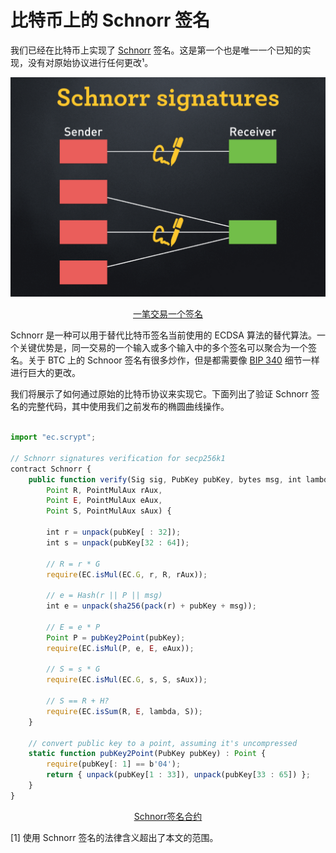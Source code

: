# 比特币上的 Schnorr 签名

我们已经在比特币上实现了 [Schnorr](https://en.wikipedia.org/wiki/Schnorr_signature) 签名。这是第一个也是唯一一个已知的实现，没有对原始协议进行任何更改¹。

![Schnorr](./schnorr.png)

<center> <a href="https://medium.com/@SDWouters/why-schnorr-signatures-will-help-solve-2-of-bitcoins-biggest-problems-today-9b7718e7861c">一笔交易一个签名</a> </center>

Schnorr 是一种可以用于替代比特币签名当前使用的 ECDSA 算法的替代算法。一个关键优势是，同一交易的一个输入或多个输入中的多个签名可以聚合为一个签名。关于 BTC 上的 Schnoor 签名有很多炒作，但是都需要像 [BIP 340](https://github.com/bitcoin/bips/blob/master/bip-0340.mediawiki) 细节一样进行巨大的更改。

我们将展示了如何通过原始的比特币协议来实现它。下面列出了验证 Schnorr 签名的完整代码，其中使用我们之前发布的椭圆曲线操作。

```javascript

import "ec.scrypt";

// Schnorr signatures verification for secp256k1
contract Schnorr {
    public function verify(Sig sig, PubKey pubKey, bytes msg, int lambda,
        Point R, PointMulAux rAux,
        Point E, PointMulAux eAux,
        Point S, PointMulAux sAux) {

        int r = unpack(pubKey[ : 32]);
        int s = unpack(pubKey[32 : 64]);

        // R = r * G
        require(EC.isMul(EC.G, r, R, rAux));

        // e = Hash(r || P || msg)
        int e = unpack(sha256(pack(r) + pubKey + msg));

        // E = e * P
        Point P = pubKey2Point(pubKey);
        require(EC.isMul(P, e, E, eAux));

        // S = s * G
        require(EC.isMul(EC.G, s, S, sAux));

        // S == R + H?
        require(EC.isSum(R, E, lambda, S));
    }

    // convert public key to a point, assuming it's uncompressed
    static function pubKey2Point(PubKey pubKey) : Point {
        require(pubKey[: 1] == b'04');
        return { unpack(pubKey[1 : 33]), unpack(pubKey[33 : 65]) };
    }
}

```

<center> <a href="https://github.com/sCrypt-Inc/boilerplate/blob/master/contracts/schnorr.scrypt">Schnorr签名合约</a> </center>


[1] 使用 Schnorr 签名的法律含义超出了本文的范围。